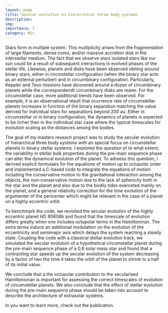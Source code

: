 ```yaml
---
layout: page
title: Secular evolution on hierarchical three body systems
description:
img:
importance: 3
category: MSc
---
```


Stars form in multiple system. This multiplicity arises from the fragmentation of large
filaments, dense cores, and/or massive accretion disk in the interstellar medium. Tha fact
that we observe stars isolated stars like our sun could be a result of subsequent
interactions in evolved phases of the stellar life. Likewise, planets and disks have been
observed obiting around binary stars, either in circmstellar configuration (when the
  binary star acts as an external perturber) and in circumbinary configuration. Particularly,
  Keppler and Tess missions have dicovered around a dozen of circumbinary planets while
  the correspondendt circumbinary disks are rearer. For the circumstellar case, more
  additional trends have been observed. For example, it is an observational result that
  ocurrence rate of circumstellar planets increases in function of the binary separation
  matching the value derived for individual stars for separations beyond 200 au. Either in
  circumstellar or in binary configuration, the dynamics of planets is expected
  to be richer than in the individual star case where the typical timescales for evolution
  scaling as the distances among the bodies.   

The goal of my masters reseach project was to study the secular evolution of hierarchical three body systems
with an special focus on circumstellar planets in binary stellar systems. I explored the
question of to what extent, the variability in stellar bulk properties during the pre-main
sequence phase can alter the dynamical evolution of the planet. To adreess this question,
I derived explicit formulaes for the equations of motion up to octupolar order and implemented a C-based code
to integrate the equations of motion including the conservative
motion to the gravitational interaction among the objects, the non-conservative
motion due to the lack of sphericity both in the star and the planet and also
due to the bodily tides exerceted mainly on the planet, and a general relativity
correction for the time evolution of the argumenter of the pericenter which might
be relevant in the case of a planet on a highly eccentric orbit.

To benchmark the code, we revisited the secular evolution of the highly eccentric planet
HD 80606b and found that the timescale of evolution differs greatly when one includes
octupolar terms in the Hamiltoninan. The extra terms induce an additional modulation on
the evolution of the eccentricity and semimajor axis which delays the system reaching
a steady state. Coupling the code with a classical stellar evolution track, we simulated
the secular evolution of a hypothetical circumstellar planet during the pre-main sequence
phase of a 0.6 solar mass star and found that a contracting star speeds up the
secular evolution of the system decreasing by a factor of two the time it takes
the orbit of the planet to shrink to a half of its initial value.

We conclude that a the octupolar contribution to the secularised Hamiltonionan is
important for assessing the correct timescales of evolution of circumstellar planets.
We also conclude that the effect of stellar evolution during the pre-main sequence
phase should be taken into account to describe the architecture of extrasolar systems.    

In you want to learn more, check out the publication.
